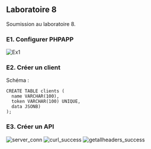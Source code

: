 ## Laboratoire 8
Soumission au laboratoire 8.

### E1. Configurer PHPAPP
![Ex1](https://github.com/vusophie/csi2532_playground/blob/lab08/E1.png)

### E2. Créer un client
Schéma :
``` 
CREATE TABLE clients (
  name VARCHAR(100), 
  token VARCHAR(100) UNIQUE,
  data JSONB)
); 
```
### E3. Créer un API
![server_conn](https://github.com/vusophie/csi2532_playground/blob/lab08/server_conn.png)
![curl_success](https://github.com/vusophie/csi2532_playground/blob/lab08/curl_success.png)
![getallheaders_success](https://github.com/vusophie/csi2532_playground/blob/lab08/getallheaders_success.png)

